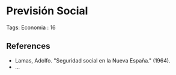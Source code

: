 # Previsión Social

Tags: Economia
: 16

## References

- Lamas, Adolfo. "Seguridad social en la Nueva España." (1964).
- …